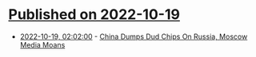# [Published on 2022-10-19](index.md)

* [2022-10-19, 02:02:00](https://hardware.slashdot.org/story/22/10/18/2242210/china-dumps-dud-chips-on-russia-moscow-media-moans?utm_source=rss1.0mainlinkanon&utm_medium=feed) - [China Dumps Dud Chips On Russia, Moscow Media Moans](https://hardware.slashdot.org/story/22/10/18/2242210/china-dumps-dud-chips-on-russia-moscow-media-moans?utm_source=rss1.0mainlinkanon&utm_medium=feed)
